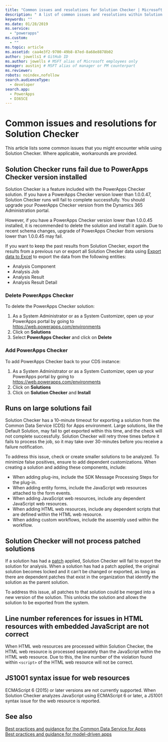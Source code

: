 ```yaml
---
title: "Common issues and resolutions for Solution Checker | Microsoft Docs" # Intent and product brand in a unique string of 43-59 chars including spaces"
description: " A list of common issues and resolutions within Solution Checker"
keywords: ""
ms.date: 01/28/2019
ms.service:
  - "powerapps"
ms.custom:
  - ""
ms.topic: article
ms.assetid: caa4e3f2-9700-49b8-87ed-8a68e8878b02
author: jowells1 # GitHub ID
ms.author: jowells # MSFT alias of Microsoft employees only
manager: austinj # MSFT alias of manager or PM counterpart
ms.reviewer: 
robots: noindex,nofollow
search.audienceType: 
  - developer
search.app: 
  - PowerApps
  - D365CE
---
```

# Common issues and resolutions for Solution Checker

This article lists some common issues that you might encounter while using Solution Checker. Where applicable, workarounds are provided.

<!-- Using this article as the template: https://docs.microsoft.com/en-us/powerapps/maker/canvas-apps/common-issues-and-resolutions -->

## Solution Checker runs fail due to PowerApps Checker version installed
Solution Checker is a feature included with the PowerApps Checker solution.  If you have a PowerApps Checker version lower than 1.0.0.47, Solution Checker runs will fail to complete successfully. You should upgrade your PowerApps Checker version from the Dynamics 365 Administration portal. 

However, if you have a PowerApps Checker version lower than 1.0.0.45 installed, it is recommended to delete the solution and install it again. Due to recent schema changes, upgrade of PowerApps Checker from versions lower than 1.0.0.45 may fail.

If you want to keep the past results from Solution Checker, export the results from a previous run or export all Solution Checker data using [Export data to Excel](../../user/export-data-excel.md) to export the data from the following entities:

- Analysis Component
- Analysis Job
- Analysis Result
- Analysis Result Detail

### Delete PowerApps Checker

To delete the PowerApps Checker solution:

1. As a System Administrator or as a System Customizer, open up your PowerApps portal by going to https://web.powerapps.com/environments
2. Click on **Solutions**
3. Select **PowerApps Checker** and click on **Delete**

### Add PowerApps Checker

To add PowerApps Checker back to your CDS instance:

1. As a System Administrator or as a System Customizer, open up your PowerApps portal by going to https://web.powerapps.com/environments
2. Click on **Solutions**
3. Click on **Solution Checker** and **Install**

## Runs on large solutions fail

Solution Checker has a 10-minute timeout for exporting a solution from the Common Data Service (CDS) for Apps environment. Large solutions, like the Default Solution, may fail to get exported within this time, and the check will not complete successfully. Solution Checker will retry three times before it fails to process the job, so it may take over 30-minutes before you receive a failure notification.

To address this issue, check or create smaller solutions to be analyzed. To minimize false positives, ensure to add dependent customizations. When creating a solution and adding these components, include:

- When adding plug-ins, include the SDK Message Processing Steps for the plug-in.
- When adding entity forms, include the JavaScript web resources attached to the form events.  
- When adding JavaScript web resources, include any dependent JavaScript web resources.
- When adding HTML web resources, include any dependent scripts that are defined within the HTML web resource.
- When adding custom workflows, include the assembly used within the workflow.

## Solution Checker will not process patched solutions

If a solution has had a [patch](https://docs.microsoft.com/powerapps/developer/common-data-service/create-patches-simplify-solution-updates) applied, Solution Checker will fail to export the solution for analysis. When a solution has had a patch applied, the original solution becomes locked and it can’t be changed or exported, as long as there are dependent patches that exist in the organization that identify the solution as the parent solution.

To address this issue, all patches to that solution could be merged into a new version of the solution. This unlocks the solution and allows the solution to be exported from the system. 

## Line number references for issues in HTML resources with embedded JavaScript are not correct 

When HTML web resources are processed within Solution Checker, the HTML web resource is processed separately than the JavaScript within the HTML web resource. Due to this, the line number of the violation found within `<script>` of the HTML web resource will not be correct.

## JS1001 syntax issue for web resources

ECMAScript 6 (2015) or later versions are not currently supported. When Solution Checker analyzes JavaScript using ECMAScript 6 or later, a JS1001 syntax issue for the web resource is reported.  

## See also
[Best practices and guidance for the Common Data Service for Apps](../../developer/common-data-service/best-practices/index.md)<br />
[Best practices and guidance for model-driven apps](../../developer/model-driven-apps/best-practices/index.md)<br />
